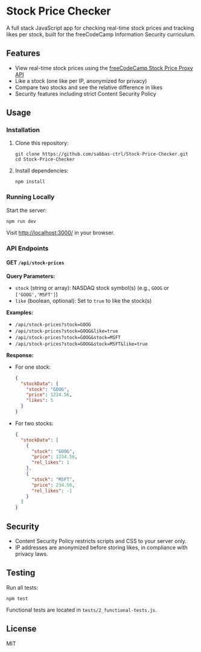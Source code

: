 # Stock Price Checker

A full stack JavaScript app for checking real-time stock prices and tracking likes per stock, built for the freeCodeCamp Information Security curriculum.

## Features

- View real-time stock prices using the [freeCodeCamp Stock Price Proxy API](https://stock-price-checker-proxy.freecodecamp.rocks/)
- Like a stock (one like per IP, anonymized for privacy)
- Compare two stocks and see the relative difference in likes
- Security features including strict Content Security Policy

## Usage

### Installation

1. Clone this repository:
   ```
   git clone https://github.com/sabbas-ctrl/Stock-Price-Checker.git
   cd Stock-Price-Checker
   ```
2. Install dependencies:
   ```
   npm install
   ```

### Running Locally

Start the server:
```
npm run dev
```
Visit [http://localhost:3000/](http://localhost:3000/) in your browser.

### API Endpoints

#### GET `/api/stock-prices`

**Query Parameters:**
- `stock` (string or array): NASDAQ stock symbol(s) (e.g., `GOOG` or `['GOOG','MSFT']`)
- `like` (boolean, optional): Set to `true` to like the stock(s)

**Examples:**
- `/api/stock-prices?stock=GOOG`
- `/api/stock-prices?stock=GOOG&like=true`
- `/api/stock-prices?stock=GOOG&stock=MSFT`
- `/api/stock-prices?stock=GOOG&stock=MSFT&like=true`

**Response:**
- For one stock:
  ```json
  {
    "stockData": {
      "stock": "GOOG",
      "price": 1234.56,
      "likes": 5
    }
  }
  ```
- For two stocks:
  ```json
  {
    "stockData": [
      {
        "stock": "GOOG",
        "price": 1234.56,
        "rel_likes": 1
      },
      {
        "stock": "MSFT",
        "price": 234.56,
        "rel_likes": -1
      }
    ]
  }
  ```

## Security

- Content Security Policy restricts scripts and CSS to your server only.
- IP addresses are anonymized before storing likes, in compliance with privacy laws.

## Testing

Run all tests:
```
npm test
```
Functional tests are located in `tests/2_functional-tests.js`.

## License

MIT

